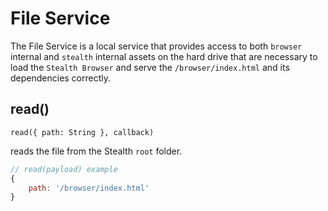 
# File Service

The File Service is a local service that provides access to
both `browser` internal and `stealth` internal assets on the
hard drive that are necessary to load the `Stealth Browser`
and serve the `/browser/index.html` and its dependencies
correctly.

## read()

`read({ path: String }, callback)`

reads the file from the Stealth `root` folder.

```javascript
// read(payload) example
{
	path: '/browser/index.html'
}
```

